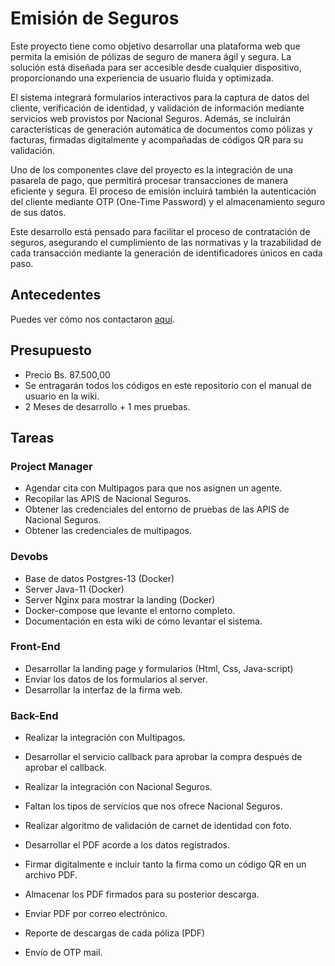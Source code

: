 # Emisión de Seguros

Este proyecto tiene como objetivo desarrollar una plataforma web que permita la emisión de pólizas de seguro de manera ágil y segura. La solución está diseñada para ser accesible desde cualquier dispositivo, proporcionando una experiencia de usuario fluida y optimizada.

El sistema integrará formularios interactivos para la captura de datos del cliente, verificación de identidad, y validación de información mediante servicios web provistos por Nacional Seguros. Además, se incluirán características de generación automática de documentos como pólizas y facturas, firmadas digitalmente y acompañadas de códigos QR para su validación.

Uno de los componentes clave del proyecto es la integración de una pasarela de pago, que permitirá procesar transacciones de manera eficiente y segura. El proceso de emisión incluirá también la autenticación del cliente mediante OTP (One-Time Password) y el almacenamiento seguro de sus datos.

Este desarrollo está pensado para facilitar el proceso de contratación de seguros, asegurando el cumplimiento de las normativas y la trazabilidad de cada transacción mediante la generación de identificadores únicos en cada paso.

## Antecedentes

Puedes ver cómo nos contactaron [aquí](https://github.com/Nacional-Seguros/.github/wiki/Antecedentes).

## Presupuesto

- Precio Bs. 87.500,00
- Se entragarán todos los códigos en este repositorio con el manual de usuario en la wiki.
- 2 Meses de desarrollo + 1 mes pruebas.

## Tareas

### Project Manager
- Agendar cita con Multipagos para que nos asignen un agente.
- Recopilar las APIS de Nacional Seguros.
- Obtener las credenciales del entorno de pruebas de las APIS de Nacional Seguros.
- Obtener las credenciales de multipagos.

### Devobs
- Base de datos Postgres-13 (Docker)
- Server Java-11 (Docker)
- Server Nginx para mostrar la landing (Docker)
- Docker-compose que levante el entorno completo.
- Documentación en esta wiki de cómo levantar el sistema.

### Front-End
- Desarrollar la landing page y formularios (Html, Css, Java-script)
- Enviar los datos de los formularios al server.
- Desarrollar la interfaz de la firma web.

### Back-End
- Realizar la integración con Multipagos.
- Desarrollar el servicio callback para aprobar la compra después de aprobar el callback.

- Realizar la integración con Nacional Seguros.
- Faltan los tipos de servicios que nos ofrece Nacional Seguros.
- Realizar algoritmo de validación de carnet de identidad con foto.

- Desarrollar el PDF acorde a los datos registrados.
- Firmar digitalmente e incluir tanto la firma como un código QR en un archivo PDF.
- Almacenar los PDF firmados para su posterior descarga.
- Enviar PDF por correo electrónico.
- Reporte de descargas de cada póliza (PDF)
- Envío de OTP mail.
